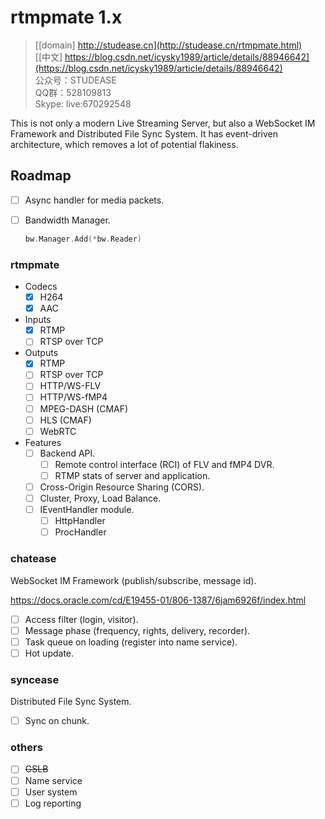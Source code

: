﻿# rtmpmate 1.x

> [[domain] http://studease.cn](http://studease.cn/rtmpmate.html)  
> [[中文] https://blog.csdn.net/icysky1989/article/details/88946642](https://blog.csdn.net/icysky1989/article/details/88946642)  
> 公众号：STUDEASE  
> QQ群：528109813  
> Skype: live:670292548  

This is not only a modern Live Streaming Server, but also a WebSocket IM Framework and Distributed File Sync System. It has event-driven architecture, which removes a lot of potential flakiness.

## Roadmap

- [ ] Async handler for media packets.
- [ ] Bandwidth Manager.

  ```go
  bw.Manager.Add(*bw.Reader)
  ```

### rtmpmate

- Codecs
  - [x] H264
  - [x] AAC

- Inputs
  - [x] RTMP
  - [ ] RTSP over TCP

- Outputs
  - [x] RTMP
  - [ ] RTSP over TCP
  - [ ] HTTP/WS-FLV
  - [ ] HTTP/WS-fMP4
  - [ ] MPEG-DASH (CMAF)
  - [ ] HLS (CMAF)
  - [ ] WebRTC

- Features
  - [ ] Backend API.
    - [ ] Remote control interface (RCI) of FLV and fMP4 DVR.
    - [ ] RTMP stats of server and application.
  - [ ] Cross-Origin Resource Sharing (CORS).
  - [ ] Cluster, Proxy, Load Balance.
  - [ ] IEventHandler module.
    - [ ] HttpHandler
    - [ ] ProcHandler

### chatease

WebSocket IM Framework (publish/subscribe, message id).

https://docs.oracle.com/cd/E19455-01/806-1387/6jam6926f/index.html

- [ ] Access filter (login, visitor).
- [ ] Message phase (frequency, rights, delivery, recorder).
- [ ] Task queue on loading (register into name service).
- [ ] Hot update.

### syncease

Distributed File Sync System.

- [ ] Sync on chunk.

### others

- [ ] ~~GSLB~~
- [ ] Name service
- [ ] User system
- [ ] Log reporting
